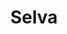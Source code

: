 ---
title: Selva
date: 
draft: false

# descripcion
description : Argolla de plata pasante cierre italiano

materials: Plata 925

color: Plateado

dimensions: 2cm x 2,5cm

code: 01-11-0475

type: "Aros"

categories: []

# Images
# first image will be shown in the product page
images:
  # - image: "images/path_to_image"
  # La ubicacion de las imagenes es imagenes/Aros/Aros.Argollas/01-11-0475-selva
  - image: "./images/aros/argollas/01-11-0475_a.JPG"
---